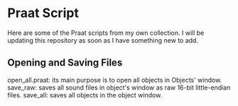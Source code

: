 # Praat Script
Here are some of the Praat scripts from my own collection. I will be updating this repository as soon as I have something new to add.

## Opening and Saving Files
open_all.praat: its main purpose is to open all objects in Objects' window.
save_raw: saves all sound files in object's window as raw 16-bit little-endian files.
save_all: saves all objects in the object window.

